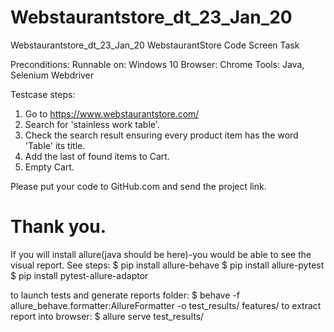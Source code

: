 # Webstaurantstore_dt_23_Jan_20
Webstaurantstore_dt_23_Jan_20
WebstaurantStore Code Screen Task

Preconditions:
Runnable on: Windows 10
Browser: Chrome
Tools: Java, Selenium Webdriver

Testcase steps:
1.	Go to https://www.webstaurantstore.com/
2.	Search for 'stainless work table'.
3.	Check the search result ensuring every product item has the word 'Table' its title.
4.	Add the last of found items to Cart.
5.	Empty Cart.

Please put your code to GitHub.com and send the project link.

Thank you.
===========================================================================================
If you will install allure(java should be here)-you would be able to see the visual report. 
See steps:
$ pip install allure-behave
$ pip install allure-pytest
$ pip install pytest-allure-adaptor

to launch tests and generate reports folder: 
$ behave -f allure_behave.formatter:AllureFormatter -o test_results/ features/
to extract report into browser: 
$ allure serve test_results/
